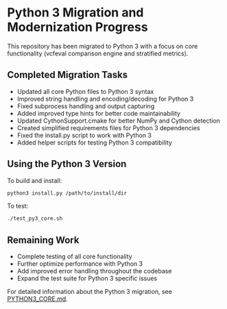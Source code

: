 # Python 3 Migration and Modernization Progress

This repository has been migrated to Python 3 with a focus on core functionality (vcfeval comparison engine and stratified metrics).

## Completed Migration Tasks

* Updated all core Python files to Python 3 syntax
* Improved string handling and encoding/decoding for Python 3
* Fixed subprocess handling and output capturing
* Added improved type hints for better code maintainability
* Updated CythonSupport.cmake for better NumPy and Cython detection
* Created simplified requirements files for Python 3 dependencies
* Fixed the install.py script to work with Python 3
* Added helper scripts for testing Python 3 compatibility

## Using the Python 3 Version

To build and install:

```bash
python3 install.py /path/to/install/dir
```

To test:

```bash
./test_py3_core.sh
```

## Remaining Work

* Complete testing of all core functionality
* Further optimize performance with Python 3
* Add improved error handling throughout the codebase
* Expand the test suite for Python 3 specific issues

For detailed information about the Python 3 migration, see [PYTHON3_CORE.md](PYTHON3_CORE.md).
